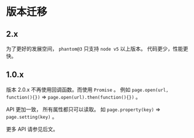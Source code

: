 # 版本迁移
## 2.x
为了更好的发展空间， `phantom@3` 只支持 `node v5` 以上版本。
代码更少，性能更快。

## 1.0.x
版本 2.0.x 不再使用回调函数。而使用 `Promise` 。
例如 `page.open(url, function(){})` => `page.open(url).then(function(){})` 。

API 更加一致， 所有属性都只可以读取。
如 `page.property(key)` => `page.setting(key)` 。

更多 API 请参见后文。
